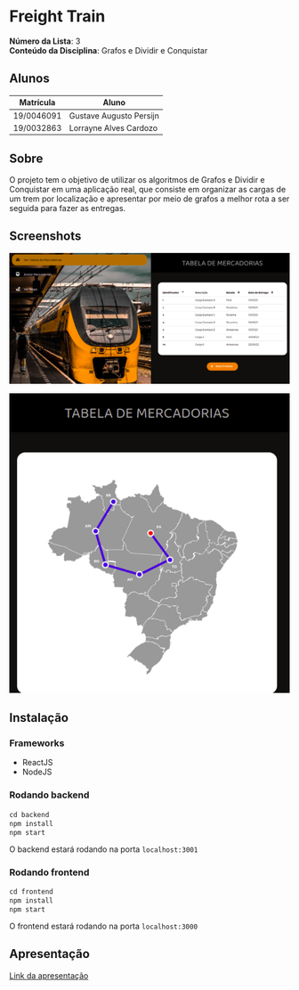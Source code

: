 # Freight Train

**Número da Lista**: 3<br>
**Conteúdo da Disciplina**: Grafos e Dividir e Conquistar<br>

## Alunos

| Matrícula  | Aluno                   |
| ---------- | ----------------------- |
| 19/0046091 | Gustave Augusto Persijn |
| 19/0032863 | Lorrayne Alves Cardozo  |

## Sobre

O projeto tem o objetivo de utilizar os algoritmos de Grafos e Dividir e Conquistar em uma aplicação real, que consiste em organizar as cargas de um trem por localização e apresentar por meio de grafos a melhor rota a ser seguida para fazer as entregas.

## Screenshots

![](./img/mercadorias.png)

![](./img/mapa.png)


## Instalação

### Frameworks 
- ReactJS 
- NodeJS

### Rodando backend
```
cd backend
npm install
npm start
```
O backend estará rodando na porta ```localhost:3001```

### Rodando frontend
```
cd frontend
npm install
npm start
```
O frontend estará rodando na porta ```localhost:3000```

## Apresentação

[Link da apresentação](https://youtu.be/V9tOqZjW72o)